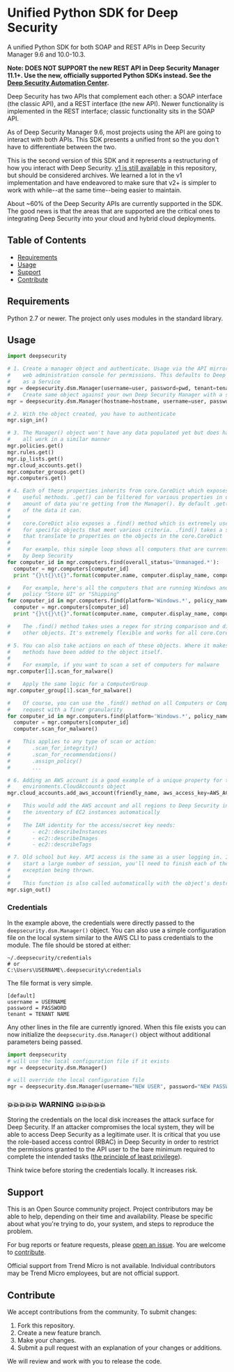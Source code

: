 # Unified Python SDK for Deep Security

A unified Python SDK for both SOAP and REST APIs in Deep Security Manager 9.6 and 10.0-10.3. 

**Note: DOES NOT SUPPORT the new REST API in Deep Security Manager 11.1+. Use the new, officially 
supported Python SDKs instead. See the [Deep Security Automation Center](https://automation.deepsecurity.trendmicro.com/).**

Deep Security has two APIs that complement each other: a SOAP interface (the classic API), and a REST interface 
(the new API). Newer functionality is implemented in the REST interface; classic functionality sits in the SOAP API.

As of Deep Security Manager 9.6, most projects using the API are going to interact with both APIs. This SDK presents a 
unified front so the you don't have to differentiate between the two.

This is the second version of this SDK and it represents a restructuring of how you interact with 
Deep Security. [v1 is still available](https://github.com/deep-security/deep-security-py/tree/v1.0) 
in this repository, but should be considered archives. We learned a lot in the v1 implementation and have endeavored 
to make sure that v2+ is simpler to work with while--at the same time--being easier to maintain.

About ~60% of the Deep Security APIs are currently supported in the SDK. The good news is that the areas 
that are supported are the critical ones to integrating Deep Security into your cloud and hybrid cloud deployments.


## Table of Contents

* [Requirements](#requirements)
* [Usage](#usage)
* [Support](#support)
* [Contribute](#contribute)


## Requirements

Python 2.7 or newer. The project only uses modules in the standard library.

## Usage

```python
import deepsecurity

# 1. Create a manager object and authenticate. Usage via the API mirrors the
#    web administration console for permissions. This defaults to Deep Security
#    as a Service
mgr = deepsecurity.dsm.Manager(username=user, password=pwd, tenant=tenant_name)
#    Create same object against your own Deep Security Manager with a self-signed SSL certificate
mgr = deepsecurity.dsm.Manager(hostname=hostname, username=user, password=pwd, ignore_ssl_validation=True)

# 2. With the object created, you have to authenticate 
mgr.sign_in()

# 3. The Manager() object won't have any data populated yet but does have a number of properties
#    all work in a similar manner
mgr.policies.get()
mgr.rules.get()
mgr.ip_lists.get()
mgr.cloud_accounts.get()
mgr.computer_groups.get()
mgr.computers.get()

# 4. Each of these properties inherits from core.CoreDict which exposes the .get() and other
#    useful methods. .get() can be filtered for various properties in order to reduce the 
#    amount of data you're getting from the Manager(). By default .get() will get all
#    of the data it can. 
#
#    core.CoreDict also exposes a .find() method which is extremely useful for searching
#    for specific objects that meet various criteria. .find() takes a set of keyword arguments
#    that translate to properties on the objects in the core.CoreDict
#
#    For example, this simple loop shows all computers that are currently 'Unmanaged' by 
#    by Deep Security
for computer_id in mgr.computers.find(overall_status='Unmanaged.*'):
  computer = mgr.computers[computer_id]
  print "{}\t{}\t{}".format(computer.name, computer.display_name, computer.overall_status)

#    For example, here's all the computers that are running Windows and have the security
#    policy "Store UI" or "Shipping"
for computer_id in mgr.computers.find(platform='Windows.*', policy_name=['Store UI', 'Shipping']):
  computer = mgr.computers[computer_id]
  print "{}\t{}\t{}".format(computer.name, computer.display_name, computer.overall_status)

#    The .find() method takes uses a regex for string comparison and direct comparison for 
#    other objects. It's extremely flexible and works for all core.CoreDict objects

# 5. You can also take actions on each of these objects. Where it makes sense, the relevant API
#    methods have been added to the object itself.
#
#    For example, if you want to scan a set of computers for malware
mgr.computer[1].scan_for_malware()

#    Apply the same logic for a ComputerGroup
mgr.computer_group[1].scan_for_malware()

#    Of course, you can use the .find() method on all Computers or ComputerGroups to filter the
#    request with a finer granularity
for computer_id in mgr.computers.find(platform='Windows.*', policy_name=['Store UI', 'Shipping']):
  computer = mgr.computers[computer_id]
  computer.scan_for_malware()

#    This applies to any type of scan or action:
#       .scan_for_integrity()
#       .scan_for_recommendations()
#       .assign_policy()
#       ...

# 6. Adding an AWS account is a good example of a unique property for the 
#    environments.CloudAccounts object
mgr.cloud_accounts.add_aws_account(friendly_name, aws_access_key=AWS_ACCESS_KEY, aws_secret_key=AWS_SECRET_KEY)

#    This would add the AWS account and all regions to Deep Security in order to sync 
#    the inventory of EC2 instances automatically
#
#    The IAM identity for the access/secret key needs:
#       - ec2::describeInstances
#       - ec2::describeImages
#       - ec2::describeTags

# 7. Old school but key. API access is the same as a user logging in. If you are going to
#    start a large number of session, you'll need to finish each of them to avoid
#    exception being thrown.
#
#    This function is also called automatically with the object's destructor
mgr.sign_out()
```

### Credentials

In the example above, the credentials were directly passed to the `deepsecurity.dsm.Manager()` 
object. You can also use a simple configuration file on the local system similar to the AWS 
CLI to pass credentials to the module. The file should be stored at either:

```
~/.deepsecurity/credentials
# or
C:\Users\USERNAME\.deepsecurity\credentials
```

The file format is very simple.

```
[default]
username = USERNAME
password = PASSWORD
tenant = TENANT NAME
```

Any other lines in the file are currently ignored. When this file exists you can now 
initialize the `deepsecurity.dsm.Manager()` object without additional parameters being passed.

```python
import deepsecurity
# will use the local configuration file if it exists
mgr = deepsecurity.dsm.Manager()

# will override the local configuration file
mgr = deepsecurity.dsm.Manager(username="NEW USER", password="NEW PASSWORD", tenant="ANOTHER TENANT")
```

### 💥💥💥💥💥 WARNING 💥💥💥💥💥

Storing the credentials on the local disk increases the attack surface for Deep Security. If 
an attacker compromises the local system, they will be able to access Deep Security 
as a legitimate user. It is critical that you use the role-based access control (RBAC) in 
Deep Security in order to restrict the permissions granted to the API user to the bare 
minimum required to complete the intended tasks ([the principle of least privilege](https://en.wikipedia.org/wiki/Principle_of_least_privilege)).

Think twice before storing the credentials locally. It increases risk.

## Support

This is an Open Source community project. Project contributors may be able to help, 
depending on their time and availability. Please be specific about what you're 
trying to do, your system, and steps to reproduce the problem.

For bug reports or feature requests, please 
[open an issue](../issues). 
You are welcome to [contribute](#contribute).

Official support from Trend Micro is not available. Individual contributors may be 
Trend Micro employees, but are not official support.

## Contribute

We accept contributions from the community. To submit changes:

1. Fork this repository.
1. Create a new feature branch.
1. Make your changes.
1. Submit a pull request with an explanation of your changes or additions.

We will review and work with you to release the code.
